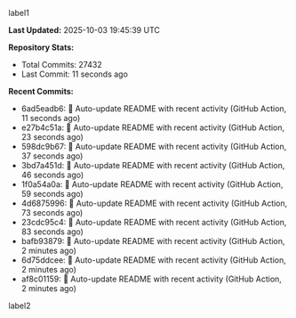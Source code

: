 
label1 
<!-- ACTIVITY_START -->
**Last Updated:** 2025-10-03 19:45:39 UTC

**Repository Stats:**
- Total Commits: 27432
- Last Commit: 11 seconds ago

**Recent Commits:**
- 6ad5eadb6: 🤖 Auto-update README with recent activity (GitHub Action, 11 seconds ago)
- e27b4c51a: 🤖 Auto-update README with recent activity (GitHub Action, 23 seconds ago)
- 598dc9b67: 🤖 Auto-update README with recent activity (GitHub Action, 37 seconds ago)
- 3bd7a451d: 🤖 Auto-update README with recent activity (GitHub Action, 46 seconds ago)
- 1f0a54a0a: 🤖 Auto-update README with recent activity (GitHub Action, 59 seconds ago)
- 4d6875996: 🤖 Auto-update README with recent activity (GitHub Action, 73 seconds ago)
- 23cdc95c4: 🤖 Auto-update README with recent activity (GitHub Action, 83 seconds ago)
- bafb93879: 🤖 Auto-update README with recent activity (GitHub Action, 2 minutes ago)
- 6d75ddcee: 🤖 Auto-update README with recent activity (GitHub Action, 2 minutes ago)
- af8c01159: 🤖 Auto-update README with recent activity (GitHub Action, 2 minutes ago)
<!-- ACTIVITY_END -->

label2
